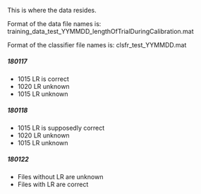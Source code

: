 This is where the data resides.

Format of the data file names is:
training_data_test_YYMMDD_lengthOfTrialDuringCalibration.mat

Format of the classifier file names is:
clsfr_test_YYMMDD.mat

##### 180117
- 1015 LR is correct
- 1020 LR unknown
- 1015 LR unknown

##### 180118
- 1015 LR is supposedly correct
- 1020 LR unknown
- 1015 LR unknown

##### 180122
- Files without LR are unknown
- Files with LR are correct